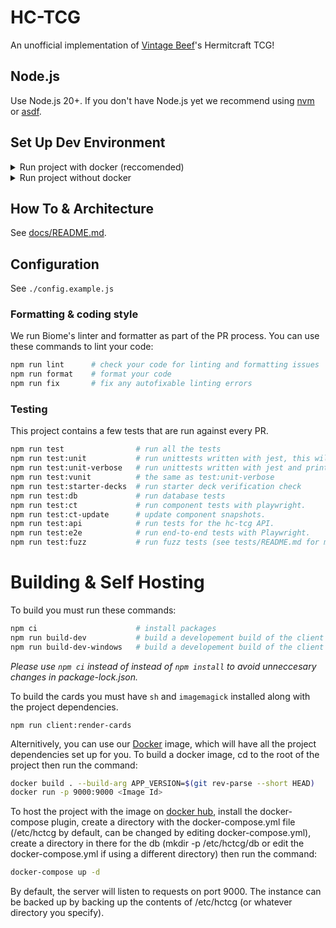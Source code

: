 # HC-TCG

An unofficial implementation of [Vintage Beef](https://www.youtube.com/@VintageBeef)'s Hermitcraft TCG!

## Node.js

Use Node.js 20+.
If you don't have Node.js yet we recommend using [nvm](https://github.com/nvm-sh/nvm) or [asdf](https://asdf-vm.com/).

## Set Up Dev Environment

<details>
<summary>Run project with docker (reccomended)</summary>
<br>

First you will need to create the debug config file.  To do this, run `cp ./config.example.js ./config.js` on Linux, and `copy ./config.example.js ./config.js` on Windows.

You can then use the following command:
```
npm run docker-dev          # start the docker development image
```

By default, the client is hosted on port 3002. This image will automatically setup postgresql for you.
</details>


<details>
<summary>Run project without docker</summary>
<br>

## Running in your development environment

First you will need to create the debug config file.  To do this, run `cp ./config.example.js ./config.js` on Linux, and `copy ./config.example.js ./config.js` on Windows.
You can then use the following commands:

```sh
npm ci               # install packages

npm run dev          # start both the client and server

npm run server:dev   # start the server and update automatically when you make changes
npm run client:dev   # start the client and update automatically when you make changes
```

_Please use `npm ci` instead of instead of `npm install` to avoid unneccesary changes in package-lock.json._

By default, the client is hosted on port 3002.

Certain functions will not work if postgres is not installed. To develop parts of the game that interact with the database,
either install [postgresql](https://www.postgresql.org/) or run the program with docker.

</details>

## How To & Architecture

See [docs/README.md](./docs/README.md).

## Configuration

See `./config.example.js`

### Formatting & coding style

We run Biome's linter and formatter as part of the PR process. You can use these commands to lint your code:

```sh
npm run lint      # check your code for linting and formatting issues
npm run format    # format your code
npm run fix       # fix any autofixable linting errors
```

### Testing

This project contains a few tests that are run against every PR.

```sh
npm run test                # run all the tests
npm run test:unit           # run unittests written with jest, this will catch most errors.
npm run test:unit-verbose   # run unittests written with jest and print verbose logs for debugging.
npm run test:vunit          # the same as test:unit-verbose
npm run test:starter-decks  # run starter deck verification check
npm run test:db             # run database tests
npm run test:ct             # run component tests with playwright.
npm run test:ct-update      # update component snapshots.
npm run test:api            # run tests for the hc-tcg API.
npm run test:e2e            # run end-to-end tests with Playwright.
npm run test:fuzz           # run fuzz tests (see tests/README.md for more details).
```

# Building & Self Hosting

To build you must run these commands:
```sh
npm ci                      # install packages
npm run build-dev           # build a developement build of the client
npm run build-dev-windows   # build a developement build of the client on windows
```

_Please use `npm ci` instead of instead of `npm install` to avoid unneccesary changes in package-lock.json._

To build the cards you must have `sh` and `imagemagick` installed along with the project dependencies.
```
npm run client:render-cards
```

Alternitively, you can use our [Docker](https://docs.docker.com/) image, which will have all the project dependencies set up for you.
To build a docker image, cd to the root of the project then run the command:

```sh
docker build . --build-arg APP_VERSION=$(git rev-parse --short HEAD)
docker run -p 9000:9000 <Image Id>
```

To host the project with the image on [docker hub](https://hub.docker.com/r/benji42/hc-tcg), install the docker-compose plugin, create a directory with the docker-compose.yml file (/etc/hctcg by default, can be changed by editing docker-compose.yml), create a directory in there for the db (mkdir -p /etc/hctcg/db or edit the docker-compose.yml if using a different directory) then run the command:

```sh
docker-compose up -d
```

By default, the server will listen to requests on port 9000.  The instance can be backed up by backing up the contents of /etc/hctcg (or whatever directory you specify).

